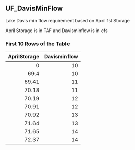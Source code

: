 ## UF_DavisMinFlow
Lake Davis min flow requirement based on April 1st Storage

April Storage is in TAF and Davisminflow is in cfs

### First 10 Rows of the Table
|   AprilStorage |   Davisminflow |
|---------------:|---------------:|
|           0    |             10 |
|          69.4  |             10 |
|          69.41 |             11 |
|          70.18 |             11 |
|          70.19 |             12 |
|          70.91 |             12 |
|          70.92 |             13 |
|          71.64 |             13 |
|          71.65 |             14 |
|          72.37 |             14 |